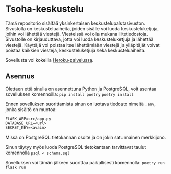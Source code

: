 # Tsoha-keskustelu
Tämä repositorio sisältää yksinkertaisen keskustelupalstasivuston. Sivustolla on keskusteluaiheita, joiden sisälle voi luoda keskusteluketjuja, joihin voi lähettää viestejä. Viesteissä voi olla mukana liitetiedostoja. Sivustolle on kirjauduttava, jotta voi luoda keskusteluketjuja ja lähettää viestejä. Käyttäjä voi poistaa itse lähettämiään viestejä ja ylläpitäjät voivat poistaa kaikkien viestejä, keskusteluketjuja sekä keskusteluaiheita.

Sovellusta voi kokeilla [Heroku-palvelussa](https://glacial-retreat-70819.herokuapp.com/).


## Asennus
Olettaen että sinulla on asennettuna Python ja PostgreSQL, voit asentaa sovelluksen komennoilla:
`pip install poetry`
`poetry install`

Ennen sovelluksen suorittamista sinun on luotava tiedosto nimeltä `.env`, jonka sisältö on muotoa:

    FLASK_APP=src/app.py
    DATABASE_URL=<url>
    SECRET_KEY=<avain>

Missä <url> on PostgreSQL tietokannan osoite ja <avain> on jokin satunnainen merkkijono.

Sinun täytyy myös luoda PostgreSQL tietokantaan tarvittavat taulut komennolla `psql < schema.sql`

Sovelluksen voi tämän jälkeen suorittaa paikallisesti komennolla:
`poetry run flask run`


